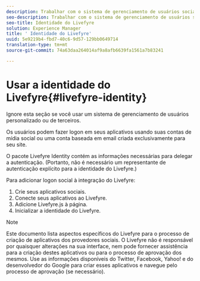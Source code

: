 ```yaml
---
description: Trabalhar com o sistema de gerenciamento de usuários sociais do Livefyre.
seo-description: Trabalhar com o sistema de gerenciamento de usuários sociais do Livefyre.
seo-title: Identidade do Livefyre
solution: Experience Manager
title: ' Identidade do Livefyre'
uuid: 5e9219b4-fbd7-40c6-9d57-129bb0649714
translation-type: tm+mt
source-git-commit: 74a63daa264014af9a8afb6639fa1561a7b83241

---
```



# Usar a identidade do Livefyre{#livefyre-identity}

Ignore esta seção se você usar um sistema de gerenciamento de usuários personalizado ou de terceiros.

Os usuários podem fazer logon em seus aplicativos usando suas contas de mídia social ou uma conta baseada em email criada exclusivamente para seu site.

O pacote Livefyre Identity contém as informações necessárias para delegar a autenticação. (Portanto, não é necessário um representante de autenticação explícito para a identidade do Livefyre.)

Para adicionar logon social à integração do Livefyre:

1. Crie seus aplicativos sociais.
1. Conecte seus aplicativos ao Livefyre.
1. Adicione Livefyre.js à página.
1. Inicializar a identidade do Livefyre.

>[!NOTE]
>
>Este documento lista aspectos específicos do Livefyre para o processo de criação de aplicativos dos provedores sociais. O Livefyre não é responsável por quaisquer alterações na sua interface, nem pode fornecer assistência para a criação destes aplicativos ou para o processo de aprovação dos mesmos. Use as informações disponíveis do Twitter, Facebook, Yahoo! e do desenvolvedor do Google para criar esses aplicativos e navegue pelo processo de aprovação (se necessário).

